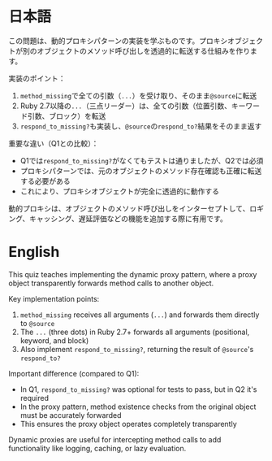 # 日本語

この問題は、動的プロキシパターンの実装を学ぶものです。プロキシオブジェクトが別のオブジェクトのメソッド呼び出しを透過的に転送する仕組みを作ります。

実装のポイント：
1. `method_missing`で全ての引数（`...`）を受け取り、そのまま`@source`に転送
2. Ruby 2.7以降の`...`（三点リーダー）は、全ての引数（位置引数、キーワード引数、ブロック）を転送
3. `respond_to_missing?`も実装し、`@source`の`respond_to?`結果をそのまま返す

重要な違い（Q1との比較）：
- Q1では`respond_to_missing?`がなくてもテストは通りましたが、Q2では必須
- プロキシパターンでは、元のオブジェクトのメソッド存在確認も正確に転送する必要がある
- これにより、プロキシオブジェクトが完全に透過的に動作する

動的プロキシは、オブジェクトのメソッド呼び出しをインターセプトして、ロギング、キャッシング、遅延評価などの機能を追加する際に有用です。

# English

This quiz teaches implementing the dynamic proxy pattern, where a proxy object transparently forwards method calls to another object.

Key implementation points:
1. `method_missing` receives all arguments (`...`) and forwards them directly to `@source`
2. The `...` (three dots) in Ruby 2.7+ forwards all arguments (positional, keyword, and block)
3. Also implement `respond_to_missing?`, returning the result of `@source`'s `respond_to?`

Important difference (compared to Q1):
- In Q1, `respond_to_missing?` was optional for tests to pass, but in Q2 it's required
- In the proxy pattern, method existence checks from the original object must be accurately forwarded
- This ensures the proxy object operates completely transparently

Dynamic proxies are useful for intercepting method calls to add functionality like logging, caching, or lazy evaluation.